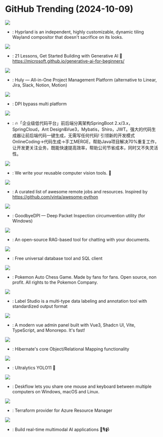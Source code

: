 # GitHub Trending (2024-10-09)

![](https://img.shields.io/badge/C%2B%2B-New%20165-green?style=flat-square&logo=appveyor)
- [](https://github.comundefined): Hyprland is an independent, highly customizable, dynamic tiling Wayland compositor that doesn't sacrifice on its looks.

![](https://img.shields.io/badge/Jupyter%20Notebook-New%20361-green?style=flat-square&logo=appveyor)
- [](https://github.comundefined): 21 Lessons, Get Started Building with Generative AI 🔗 https://microsoft.github.io/generative-ai-for-beginners/

![](https://img.shields.io/badge/TypeScript-New%20439-green?style=flat-square&logo=appveyor)
- [](https://github.comundefined): Huly — All-in-One Project Management Platform (alternative to Linear, Jira, Slack, Notion, Motion)

![](https://img.shields.io/badge/C-New%20186-green?style=flat-square&logo=appveyor)
- [](https://github.comundefined): DPI bypass multi platform

![](https://img.shields.io/badge/Java-New%2019-green?style=flat-square&logo=appveyor)
- [](https://github.comundefined): 🔥「企业级低代码平台」前后端分离架构SpringBoot 2.x/3.x，SpringCloud，Ant Design&Vue3，Mybatis，Shiro，JWT。强大的代码生成器让前后端代码一键生成，无需写任何代码! 引领新的开发模式OnlineCoding->代码生成->手工MERGE，帮助Java项目解决70%重复工作，让开发更关注业务，既能快速提高效率，帮助公司节省成本，同时又不失灵活性。

![](https://img.shields.io/badge/Python-New%20136-green?style=flat-square&logo=appveyor)
- [](https://github.comundefined): We write your reusable computer vision tools. 💜

![](https://img.shields.io/badge/none-New%20569-green?style=flat-square&logo=appveyor)
- [](https://github.comundefined): A curated list of awesome remote jobs and resources. Inspired by https://github.com/vinta/awesome-python

![](https://img.shields.io/badge/C-New%20256-green?style=flat-square&logo=appveyor)
- [](https://github.comundefined): GoodbyeDPI — Deep Packet Inspection circumvention utility (for Windows)

![](https://img.shields.io/badge/Python-New%2097-green?style=flat-square&logo=appveyor)
- [](https://github.comundefined): An open-source RAG-based tool for chatting with your documents.

![](https://img.shields.io/badge/Java-New%2074-green?style=flat-square&logo=appveyor)
- [](https://github.comundefined): Free universal database tool and SQL client

![](https://img.shields.io/badge/TypeScript-New%20148-green?style=flat-square&logo=appveyor)
- [](https://github.comundefined): Pokemon Auto Chess Game. Made by fans for fans. Open source, non profit. All rights to the Pokemon Company.

![](https://img.shields.io/badge/JavaScript-New%2022-green?style=flat-square&logo=appveyor)
- [](https://github.comundefined): Label Studio is a multi-type data labeling and annotation tool with standardized output format

![](https://img.shields.io/badge/Vue-New%2025-green?style=flat-square&logo=appveyor)
- [](https://github.comundefined): A modern vue admin panel built with Vue3, Shadcn UI, Vite, TypeScript, and Monorepo. It's fast!

![](https://img.shields.io/badge/Java-New%201-green?style=flat-square&logo=appveyor)
- [](https://github.comundefined): Hibernate's core Object/Relational Mapping functionality

![](https://img.shields.io/badge/Python-New%20111-green?style=flat-square&logo=appveyor)
- [](https://github.comundefined): Ultralytics YOLO11 🚀

![](https://img.shields.io/badge/C%2B%2B-New%2091-green?style=flat-square&logo=appveyor)
- [](https://github.comundefined): Deskflow lets you share one mouse and keyboard between multiple computers on Windows, macOS and Linux.

![](https://img.shields.io/badge/Go-New%209-green?style=flat-square&logo=appveyor)
- [](https://github.comundefined): Terraform provider for Azure Resource Manager

![](https://img.shields.io/badge/Python-New%20427-green?style=flat-square&logo=appveyor)
- [](https://github.comundefined): Build real-time multimodal AI applications 🤖🎙️📹

